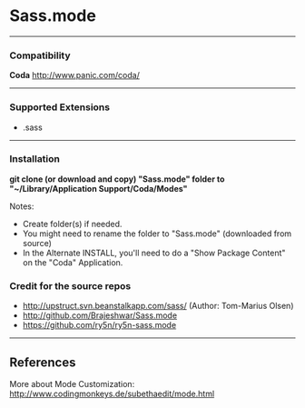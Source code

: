 # Sass.mode

---
### Compatibility

**Coda** http://www.panic.com/coda/

---
### Supported Extensions

 + .sass

---
### Installation

**git clone (or download and copy) "Sass.mode" folder to "~/Library/Application Support/Coda/Modes"**

Notes:
  + Create folder(s) if needed.
  + You might need to rename the folder to "Sass.mode" (downloaded from source)
  + In the Alternate INSTALL, you'll need to do a "Show Package Content" on the "Coda" Application.

### Credit for the source repos

  + http://upstruct.svn.beanstalkapp.com/sass/ (Author: Tom-Marius Olsen)
  + http://github.com/Brajeshwar/Sass.mode
  + https://github.com/ry5n/ry5n-sass.mode

---
## References

More about Mode Customization: http://www.codingmonkeys.de/subethaedit/mode.html